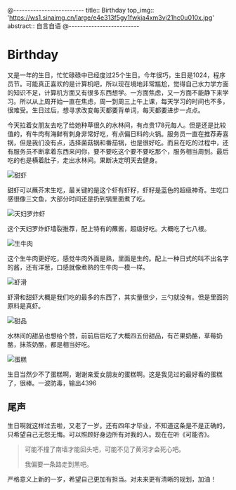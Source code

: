 @-------------------------
title:: Birthday
top_img:: 'https://ws1.sinaimg.cn/large/e4e313f5gy1fwkja4xm3vj21hc0u010x.jpg'
abstract:: 自言自语
@-------------------------
# Birthday

又是一年的生日，忙忙碌碌中已经度过25个生日。今年很巧，生日是1024，程序员节。可能真正喜欢的是计算机吧，所以现在境地非常尴尬，觉得自己水力学方面的知识不足，计算机方面又有很多东西想学。一方面焦虑，又一方面不能静下来学习。所以从上周开始一直在焦虑，周一到周三上午上课，每天学习的时间也不多，很难受。生日过后，想寻求改变每天都要背单词，每天都要进步一点点。

今天拉着女朋友去吃了给她种草很久的水林间，有点贵178元每人。但是还是比较值的，有牛肉有海鲜有刺身非常好吃，有点偏日料的火锅。服务员一直在推荐寿喜锅，但是我们没有点，选择菌菇锅和番茄锅，也是很好吃。而且在吃的过程中，还有服务员不断拿着东西来问你，要不要吃这个要不要吃那个，服务相当周到。最后吃的也是横着肚子，走出水林间。果断决定明天去健身。

![甜虾](https://ws1.sinaimg.cn/large/e4e313f5gy1fwkin3e1vtj20u0140qdg.jpg)

甜虾可以蘸芥末生吃，最关键的是这个虾有虾籽，虾籽是蓝色的超级神奇。生吃口感很像三文鱼，大部分时间还是扔到锅里面煮了吃。

![天妇罗炸虾](https://ws1.sinaimg.cn/large/e4e313f5gy1fwkino71k8j20u0140gsw.jpg)

这个天妇罗炸虾墙裂推荐，配上特有的蘸酱，超级好吃。大概吃了七八根。

![生牛肉](https://ws1.sinaimg.cn/large/e4e313f5gy1fwkirtrhf0j20u0140q9q.jpg)

这个生牛肉更好吃，感觉牛肉外面是熟，里面是生的。配上一种日式的叫不出名字的酱，还有洋葱，口感就像煮熟的生牛肉一模一样。

![虾滑](https://ws1.sinaimg.cn/large/e4e313f5gy1fwkirs2tmoj20u0140k05.jpg)

虾滑和甜虾大概是我们吃的最多的东西了，其实量很少，三勺就没有。但是里面的原料是真虾。

![甜品](https://ws1.sinaimg.cn/large/e4e313f5gy1fwkivps9imj20u01400z9.jpg)

水林间的甜品也想给个赞，前前后后吃了大概四五份甜品，有芒果奶酪，草莓奶酪，抹茶奶酪，都是相当好吃。

![蛋糕](https://ws1.sinaimg.cn/large/e4e313f5gy1fwkix8xlo1j21400u0n3f.jpg)



生日当然少不了蛋糕啊，谢谢亲爱女朋友的蛋糕啊。这是我见过的最好看的蛋糕了，很棒。一波防毒，输出4396

## 尾声

生日啊就这样过去啦，又老了一岁。还有四年才毕业，不知道这条是不是正确的，只希望自己无怨无悔。可以照顾好身边所有对我的人。现在在听《可能否》。

> 可能不撞了南墙才能回头吧，可能不见了黄河才会死心吧。
>
> 我偏要一条路走到黑吧。

严格意义上新的一岁，希望自己更加有担当。对未来更有清晰的规划，加油！
